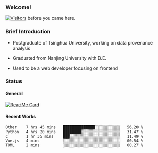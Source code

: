 ### Welcome!

[![Visitors](https://visitor-badge.laobi.icu/badge?page_id=HermitSun.HermitSun)]() before you came here.

### Brief Introduction

- Postgraduate of Tsinghua University, working on data provenance analysis

- Graduated from Nanjing University with B.E.

- Used to be a web developer focusing on frontend

### Status

#### General

[![ReadMe Card](https://github-readme-stats.hermitsun.vercel.app/api?username=HermitSun&count_private=true&show_icons=true)]()

#### Recent Works

<!--START_SECTION:waka-->
```text
Other    7 hrs 45 mins   ██████████████░░░░░░░░░░░   56.20 % 
Python   4 hrs 20 mins   ████████░░░░░░░░░░░░░░░░░   31.47 % 
C        1 hr 35 mins    ███░░░░░░░░░░░░░░░░░░░░░░   11.49 % 
Vue.js   4 mins          ░░░░░░░░░░░░░░░░░░░░░░░░░   00.54 % 
TOML     2 mins          ░░░░░░░░░░░░░░░░░░░░░░░░░   00.27 % 
```
<!--END_SECTION:waka-->
